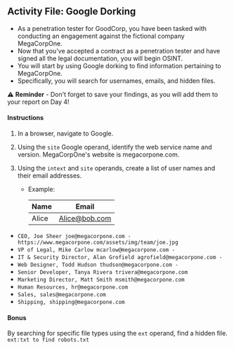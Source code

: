 ## Activity File: Google Dorking

- As a penetration tester for GoodCorp, you have been tasked with conducting an engagement against the fictional company MegaCorpOne. 
- Now that you've accepted a contract as a penetration tester and have signed all the legal documentation, you will begin OSINT.
- You will start by using Google dorking to find information pertaining to MegaCorpOne. 
- Specifically, you will search for usernames, emails, and hidden files.


⚠️ **Reminder** - Don't forget to save your findings, as you will add them to your report on Day 4!

#### Instructions

1. In a browser, navigate to Google. 

2. Using the `site` Google operand, identify the web service name and version. MegaCorpOne's website is megacorpone.com. 

3. Using the `intext` and `site` operands, create a list of user names and their email addresses.

	- Example:
	
		| Name  | Email |
		| ------| ----- | 
		| Alice | Alice@bob.com |
		
- `CEO, Joe Sheer joe@megacorpone.com - https://www.megacorpone.com/assets/img/team/joe.jpg`
- `VP of Legal, Mike Carlow mcarlow@megacorpone.com - `
- `IT & Security Director, Alan Grofield agrofield@megacorpone.com - `
- `Web Designer, Todd Hudson thudson@megacorpone.com - `
- `Senior Developer, Tanya Rivera trivera@megacorpone.com`
- `Marketing Director, Matt Smith msmith@megacorpone.com`
- `Human Resources, hr@megacorpone.com`
- `Sales, sales@megacorpone.com`
- `Shipping, shipping@megacorpone.com`
	
#### Bonus 

By searching for specific file types using the `ext` operand, find a hidden file.
`ext:txt to find robots.txt`
